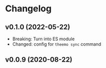 # Changelog

## v0.1.0 (2022-05-22)

- Breaking: Turn into ES module
- Changed: config for `theemo sync` command

## v0.0.9 (2020-08-22)
